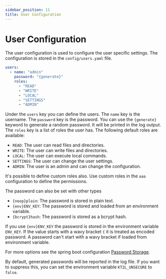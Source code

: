 ```yaml
---
sidebar_position: 11
title: User Configuration
---
```


# User Configuration

The user configuration is used to configure the user specific settings. The configuration is stored in the `config/users.yaml` file.

```yaml
users:
  - name: "admin"
    password: "{generate}"
    roles:
      - "READ"
      - "WRITE"
      - "LOCAL"
      - "SETTINGS"
      - "ADMIN"
```

Under the `users` key you can define the users. The `name` key is the username. The 
`password` key is the password. You can use the `{generate}` keyword to generate a 
random password. It will be printed in the log output. The `roles` key is a list of 
roles the user has. The following default roles are available:

- `READ`: The user can read files and directories.
- `WRITE`: The user can write files and directories.
- `LOCAL`: The user can execute local commands.
- `SETTINGS`: The user can change the user settings.
- `ADMIN`: The user is an admin and can change the configuration.

It's possible to define custom roles also. Use custom roles in the `aaa` configuration
to define the permissions.

The password can also be set with other types

- `{noop}plain`: The password is stored in plain text.
- `{env}ENV_KEY`: The password is stored and loaded from an environment variable.
- `{bcrypt}hash`: The password is stored as a bcrypt hash.

If you use `{env}ENV_KEY` the password is stored in the environment variable `ENV_KEY`. If the
value starts with a wavy bracket `{` it is treated as encoded password. A password can't start 
with a wavy bracket if loaded from environment variable.

For more options see the spring boot configuration 
[Password Storage](https://docs.spring.io/spring-security/reference/features/authentication/password-storage.html).

By default, generated passwords will be reported in the log file. If you want to suppress this, you can set the 
environment variable `KT2L_UNSECURE` to `false`.